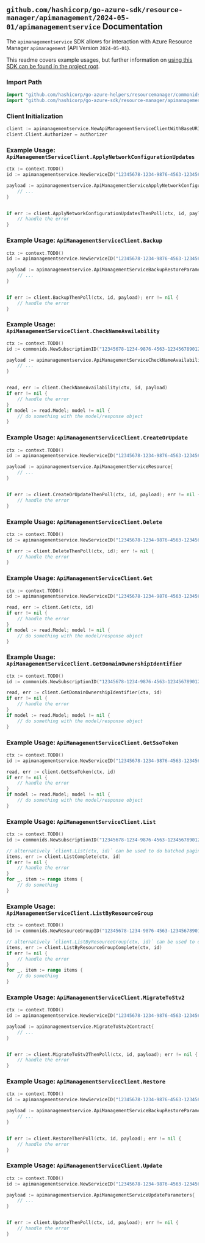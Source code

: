 
## `github.com/hashicorp/go-azure-sdk/resource-manager/apimanagement/2024-05-01/apimanagementservice` Documentation

The `apimanagementservice` SDK allows for interaction with Azure Resource Manager `apimanagement` (API Version `2024-05-01`).

This readme covers example usages, but further information on [using this SDK can be found in the project root](https://github.com/hashicorp/go-azure-sdk/tree/main/docs).

### Import Path

```go
import "github.com/hashicorp/go-azure-helpers/resourcemanager/commonids"
import "github.com/hashicorp/go-azure-sdk/resource-manager/apimanagement/2024-05-01/apimanagementservice"
```


### Client Initialization

```go
client := apimanagementservice.NewApiManagementServiceClientWithBaseURI("https://management.azure.com")
client.Client.Authorizer = authorizer
```


### Example Usage: `ApiManagementServiceClient.ApplyNetworkConfigurationUpdates`

```go
ctx := context.TODO()
id := apimanagementservice.NewServiceID("12345678-1234-9876-4563-123456789012", "example-resource-group", "serviceName")

payload := apimanagementservice.ApiManagementServiceApplyNetworkConfigurationParameters{
	// ...
}


if err := client.ApplyNetworkConfigurationUpdatesThenPoll(ctx, id, payload); err != nil {
	// handle the error
}
```


### Example Usage: `ApiManagementServiceClient.Backup`

```go
ctx := context.TODO()
id := apimanagementservice.NewServiceID("12345678-1234-9876-4563-123456789012", "example-resource-group", "serviceName")

payload := apimanagementservice.ApiManagementServiceBackupRestoreParameters{
	// ...
}


if err := client.BackupThenPoll(ctx, id, payload); err != nil {
	// handle the error
}
```


### Example Usage: `ApiManagementServiceClient.CheckNameAvailability`

```go
ctx := context.TODO()
id := commonids.NewSubscriptionID("12345678-1234-9876-4563-123456789012")

payload := apimanagementservice.ApiManagementServiceCheckNameAvailabilityParameters{
	// ...
}


read, err := client.CheckNameAvailability(ctx, id, payload)
if err != nil {
	// handle the error
}
if model := read.Model; model != nil {
	// do something with the model/response object
}
```


### Example Usage: `ApiManagementServiceClient.CreateOrUpdate`

```go
ctx := context.TODO()
id := apimanagementservice.NewServiceID("12345678-1234-9876-4563-123456789012", "example-resource-group", "serviceName")

payload := apimanagementservice.ApiManagementServiceResource{
	// ...
}


if err := client.CreateOrUpdateThenPoll(ctx, id, payload); err != nil {
	// handle the error
}
```


### Example Usage: `ApiManagementServiceClient.Delete`

```go
ctx := context.TODO()
id := apimanagementservice.NewServiceID("12345678-1234-9876-4563-123456789012", "example-resource-group", "serviceName")

if err := client.DeleteThenPoll(ctx, id); err != nil {
	// handle the error
}
```


### Example Usage: `ApiManagementServiceClient.Get`

```go
ctx := context.TODO()
id := apimanagementservice.NewServiceID("12345678-1234-9876-4563-123456789012", "example-resource-group", "serviceName")

read, err := client.Get(ctx, id)
if err != nil {
	// handle the error
}
if model := read.Model; model != nil {
	// do something with the model/response object
}
```


### Example Usage: `ApiManagementServiceClient.GetDomainOwnershipIdentifier`

```go
ctx := context.TODO()
id := commonids.NewSubscriptionID("12345678-1234-9876-4563-123456789012")

read, err := client.GetDomainOwnershipIdentifier(ctx, id)
if err != nil {
	// handle the error
}
if model := read.Model; model != nil {
	// do something with the model/response object
}
```


### Example Usage: `ApiManagementServiceClient.GetSsoToken`

```go
ctx := context.TODO()
id := apimanagementservice.NewServiceID("12345678-1234-9876-4563-123456789012", "example-resource-group", "serviceName")

read, err := client.GetSsoToken(ctx, id)
if err != nil {
	// handle the error
}
if model := read.Model; model != nil {
	// do something with the model/response object
}
```


### Example Usage: `ApiManagementServiceClient.List`

```go
ctx := context.TODO()
id := commonids.NewSubscriptionID("12345678-1234-9876-4563-123456789012")

// alternatively `client.List(ctx, id)` can be used to do batched pagination
items, err := client.ListComplete(ctx, id)
if err != nil {
	// handle the error
}
for _, item := range items {
	// do something
}
```


### Example Usage: `ApiManagementServiceClient.ListByResourceGroup`

```go
ctx := context.TODO()
id := commonids.NewResourceGroupID("12345678-1234-9876-4563-123456789012", "example-resource-group")

// alternatively `client.ListByResourceGroup(ctx, id)` can be used to do batched pagination
items, err := client.ListByResourceGroupComplete(ctx, id)
if err != nil {
	// handle the error
}
for _, item := range items {
	// do something
}
```


### Example Usage: `ApiManagementServiceClient.MigrateToStv2`

```go
ctx := context.TODO()
id := apimanagementservice.NewServiceID("12345678-1234-9876-4563-123456789012", "example-resource-group", "serviceName")

payload := apimanagementservice.MigrateToStv2Contract{
	// ...
}


if err := client.MigrateToStv2ThenPoll(ctx, id, payload); err != nil {
	// handle the error
}
```


### Example Usage: `ApiManagementServiceClient.Restore`

```go
ctx := context.TODO()
id := apimanagementservice.NewServiceID("12345678-1234-9876-4563-123456789012", "example-resource-group", "serviceName")

payload := apimanagementservice.ApiManagementServiceBackupRestoreParameters{
	// ...
}


if err := client.RestoreThenPoll(ctx, id, payload); err != nil {
	// handle the error
}
```


### Example Usage: `ApiManagementServiceClient.Update`

```go
ctx := context.TODO()
id := apimanagementservice.NewServiceID("12345678-1234-9876-4563-123456789012", "example-resource-group", "serviceName")

payload := apimanagementservice.ApiManagementServiceUpdateParameters{
	// ...
}


if err := client.UpdateThenPoll(ctx, id, payload); err != nil {
	// handle the error
}
```
